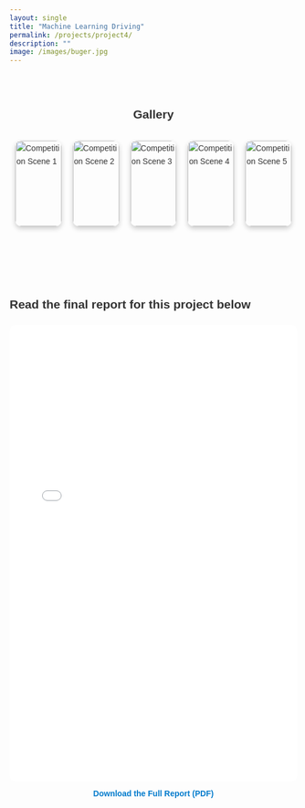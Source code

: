 ```yaml
---
layout: single
title: "Machine Learning Driving"
permalink: /projects/project4/
description: ""
image: /images/buger.jpg
---
```


<!-- Project Sections -->
<section id="The Competition">
  <h2 style="text-align: center;">Gallery</h2>
  <div class="gif-bar">
    <div class="gif-item">
      <img src="/images/almostbreak.gif" alt="Competition Scene 1">
    </div>
    <div class="gif-item">
      <img src="/images/almostbreak.gif" alt="Competition Scene 2">
    </div>
    <div class="gif-item">
      <img src="/images/almostbreak.gif" alt="Competition Scene 3">
    </div>
    <div class="gif-item">
      <img src="/images/almostbreak.gif" alt="Competition Scene 4">
    </div>
    <div class="gif-item">
      <img src="/images/almostbreak.gif" alt="Competition Scene 5">
    </div>
  </div>
</section>

<section id="Final Report">
  <h2>Read the final report for this project below</h2>
  <div style="text-align: center; margin-top: 20px;">
    <iframe 
      src="/files/Adam_Jordan_353_Final_Report.pdf" 
      width="100%" 
      height="800px" 
      style="border: none; border-radius: 10px;">
    </iframe>
    <p style="margin-top: 10px;">
      <a href="/files/final_report.pdf" target="_blank" style="color: #007acc; text-decoration: none; font-weight: bold;">
        Download the Full Report (PDF)
      </a>
    </p>
  </div>
</section>



<style>
/* Section Styling */
section {
  padding: 20px 0; /* Optional: Adjust spacing above and below */
  margin: 20px 0; /* Optional: Add vertical spacing between sections */
  font-family: 'Arial', sans-serif; /* Optional: Set font family */
  font-size: 14px; /* Set font size */
  line-height: 1.6; /* Improve text readability */
  color: #333; /* Text color */
  border: none; /* Remove borders */
  background-color: transparent; /* Remove background color */
}



section img {
  max-width: 100%;
  height: auto;
  border-radius: 10px;
}

/* Heading Styling */
section h2 {
  margin-bottom: 20px;
  color: #333;
}

/* Smooth Scroll */
a[href^="#"] {
  text-decoration: none;
}

.gif-bar {
  display: flex;
  justify-content: center;
  gap: 20px;
  margin: 20px auto;
  padding: 10px;
}

.gif-item {
  width: 150px; /* Adjust for desired size */
  height: 150px; /* Adjust for desired size */
  overflow: hidden;
  border-radius: 10px;
  box-shadow: 0 4px 8px rgba(0, 0, 0, 0.2);
  transition: transform 0.3s ease;
  position: relative;
}

.gif-item img {
  width: 100%;
  height: 100%;
  object-fit: cover;
  transition: transform 0.3s ease;
}

.gif-item:hover img {
  transform: scale(1.2);
}

</style>

<script>
  /* Smooth Scroll Script */
  document.querySelectorAll('a[href^="#"]').forEach(anchor => {
    anchor.addEventListener('click', function(e) {
      e.preventDefault();
      document.querySelector(this.getAttribute('href')).scrollIntoView({
        behavior: 'smooth'
      });
    });
  });
</script>
